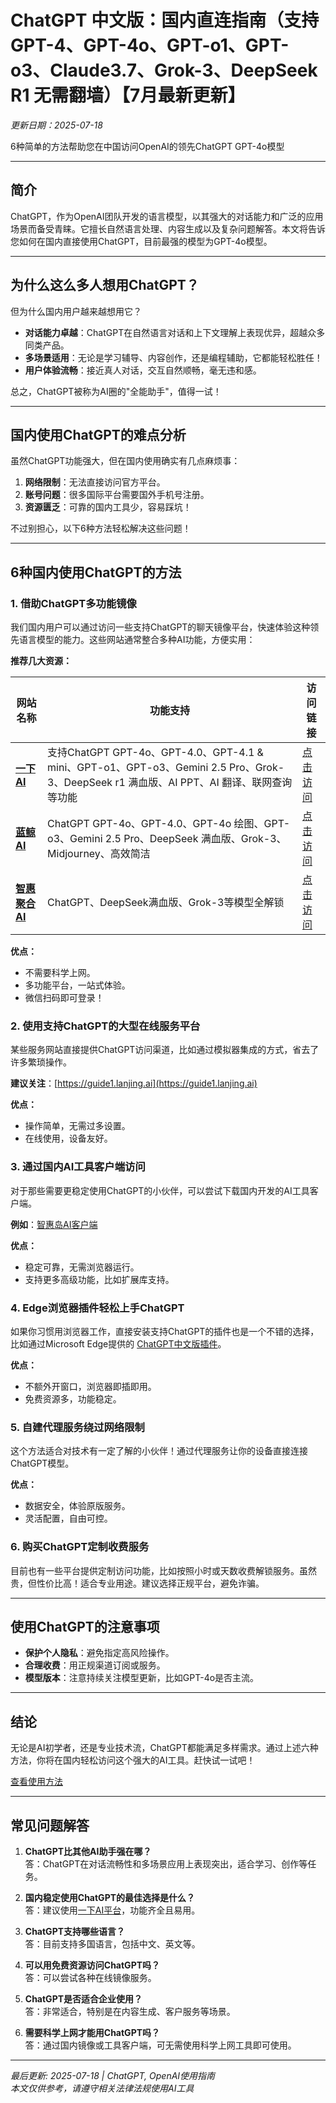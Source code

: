 
# ChatGPT 中文版：国内直连指南（支持GPT-4、GPT-4o、GPT-o1、GPT-o3、Claude3.7、Grok-3、DeepSeek R1 无需翻墙）【7月最新更新】

*更新日期：2025-07-18*

6种简单的方法帮助您在中国访问OpenAI的领先ChatGPT GPT-4o模型

---

## 简介

ChatGPT，作为OpenAI团队开发的语言模型，以其强大的对话能力和广泛的应用场景而备受青睐。它擅长自然语言处理、内容生成以及复杂问题解答。本文将告诉您如何在国内直接使用ChatGPT，目前最强的模型为GPT-4o模型。

---

## 为什么这么多人想用ChatGPT？

但为什么国内用户越来越想用它？

- **对话能力卓越**：ChatGPT在自然语言对话和上下文理解上表现优异，超越众多同类产品。
- **多场景适用**：无论是学习辅导、内容创作，还是编程辅助，它都能轻松胜任！
- **用户体验流畅**：接近真人对话，交互自然顺畅，毫无违和感。

总之，ChatGPT被称为AI圈的"全能助手"，值得一试！

---

## 国内使用ChatGPT的难点分析

虽然ChatGPT功能强大，但在国内使用确实有几点麻烦事：

1. **网络限制**：无法直接访问官方平台。
2. **账号问题**：很多国际平台需要国外手机号注册。
3. **资源匮乏**：可靠的国内工具少，容易踩坑！

不过别担心，以下6种方法轻松解决这些问题！

---

## 6种国内使用ChatGPT的方法

### 1. 借助ChatGPT多功能镜像

我们国内用户可以通过访问一些支持ChatGPT的聊天镜像平台，快速体验这种领先语言模型的能力。这些网站通常整合多种AI功能，方便实用：

**推荐几大资源：**

| 网站名称 | 功能支持 | 访问链接 |
|----------|----------|----------|
| **[一下 AI](https://xsimplechat.com)** | 支持ChatGPT GPT-4o、GPT-4.0、GPT-4.1 & mini、GPT-o1、GPT-o3、Gemini 2.5 Pro、Grok-3、DeepSeek r1 满血版、AI PPT、AI 翻译、联网查询等功能 | [点击访问](https://xsimplechat.com) |
| **[蓝鲸 AI](https://chat.lanjingai.org/)** | ChatGPT GPT-4o、GPT-4.0、GPT-4o 绘图、GPT-o3、Gemini 2.5 Pro、DeepSeek 满血版、Grok-3、Midjourney、高效简洁 | [点击访问](https://chat.lanjingai.org/) |
| **[智惠聚合 AI](https://deepseek-free.org/)** | ChatGPT、DeepSeek满血版、Grok-3等模型全解锁 | [点击访问](https://deepseek-free.org/) |

**优点：**
- 不需要科学上网。
- 多功能平台，一站式体验。
- 微信扫码即可登录！

### 2. 使用支持ChatGPT的大型在线服务平台

某些服务网站直接提供ChatGPT访问渠道，比如通过模拟器集成的方式，省去了许多繁琐操作。

**建议关注**：[https://guide1.lanjing.ai](https://guide1.lanjing.ai)

**优点：**
- 操作简单，无需过多设置。
- 在线使用，设备友好。

### 3. 通过国内AI工具客户端访问

对于那些需要更稳定使用ChatGPT的小伙伴，可以尝试下载国内开发的AI工具客户端。

**例如**：[智惠岛AI客户端](https://xsimplechat.com)

**优点：**
- 稳定可靠，无需浏览器运行。
- 支持更多高级功能，比如扩展库支持。

### 4. Edge浏览器插件轻松上手ChatGPT

如果你习惯用浏览器工作，直接安装支持ChatGPT的插件也是一个不错的选择，比如通过Microsoft Edge提供的 [ChatGPT中文版插件](https://xsimplechat.com)。

**优点：**
- 不额外开窗口，浏览器即插即用。
- 免费资源多，功能稳定。

### 5. 自建代理服务绕过网络限制

这个方法适合对技术有一定了解的小伙伴！通过代理服务让你的设备直接连接ChatGPT模型。

**优点：**
- 数据安全，体验原版服务。
- 灵活配置，自由可控。

### 6. 购买ChatGPT定制收费服务

目前也有一些平台提供定制访问功能，比如按照小时或天数收费解锁服务。虽然贵，但性价比高！适合专业用途。建议选择正规平台，避免诈骗。

---

## 使用ChatGPT的注意事项

- **保护个人隐私**：避免指定高风险操作。
- **合理收费**：用正规渠道订阅或服务。
- **模型版本**：注意持续关注模型更新，比如GPT-4o是否主流。

---

## 结论

无论是AI初学者，还是专业技术流，ChatGPT都能满足多样需求。通过上述六种方法，你将在国内轻松访问这个强大的AI工具。赶快试一试吧！

[查看使用方法](#6种国内使用chatgpt的方法)

---

## 常见问题解答

1. **ChatGPT比其他AI助手强在哪？**  
   答：ChatGPT在对话流畅性和多场景应用上表现突出，适合学习、创作等任务。

2. **国内稳定使用ChatGPT的最佳选择是什么？**  
   答：建议使用[一下AI平台](https://xsimplechat.com)，功能齐全且易用。

3. **ChatGPT支持哪些语言？**  
   答：目前支持多国语言，包括中文、英文等。

4. **可以用免费资源访问ChatGPT吗？**  
   答：可以尝试各种在线镜像服务。

5. **ChatGPT是否适合企业使用？**  
   答：非常适合，特别是在内容生成、客户服务等场景。

6. **需要科学上网才能用ChatGPT吗？**  
   答：通过国内镜像或工具客户端，可无需使用科学上网工具即可使用。

---

*最后更新: 2025-07-18 | ChatGPT, OpenAI使用指南*  
*本文仅供参考，请遵守相关法律法规使用AI工具*
